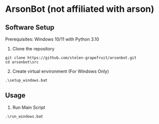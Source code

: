 # ArsonBot (not affiliated with arson)


## Software Setup
Prerequisites: Windows 10/11 with Python 3.10

1. Clone the repository
```
git clone https://github.com/stolen-grapefruit/arsonbot.git
cd arsonbot\src
```

2. Create virtual environment (For Windows Only)
```
.\setup_windows.bat
```


## Usage

1. Run Main Script
```
.\run_windows.bat
```